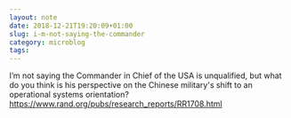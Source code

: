 ```yaml
---
layout: note
date: 2018-12-21T19:20:09+01:00
slug: i-m-not-saying-the-commander
category: microblog
tags:
---
```

I’m not saying the Commander in Chief of the USA is unqualified, but what do you think is his perspective on the Chinese military's shift to an operational systems orientation? https://www.rand.org/pubs/research_reports/RR1708.html

